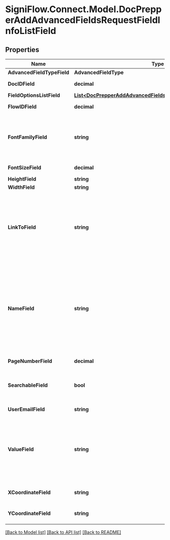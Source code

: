 # SigniFlow.Connect.Model.DocPrepperAddAdvancedFieldsRequestFieldInfoListField

## Properties

Name | Type | Description | Notes
------------ | ------------- | ------------- | -------------
**AdvancedFieldTypeField** | **AdvancedFieldType** |  | 
**DocIDField** | **decimal** | Document ID field. | 
**FieldOptionsListField** | [**List&lt;DocPrepperAddAdvancedFieldsRequestFieldOptionsListField&gt;**](DocPrepperAddAdvancedFieldsRequestFieldOptionsListField.md) |  | [optional] 
**FlowIDField** | **decimal** | Document Flow ID field. | 
**FontFamilyField** | **string** | Font family of the text in the field. If its a text field the font in the text field will be the selected font. | [optional] 
**FontSizeField** | **decimal** | Font size of the text in the field | 
**HeightField** | **string** | Field height | 
**WidthField** | **string** | Field Width | 
**LinkToField** | **string** | This field is used to link fields together and allow users to fill in specific portions of the document based on a checkbox with the same NameField. | 
**NameField** | **string** | This field is used when you need to define the field embedded in the document with a unique name that can be referenced later. Ex. all checkbosgroups should have the same NameField. | 
**PageNumberField** | **decimal** | Field page number. | 
**SearchableField** | **bool** | Used to indicate whether a dropdown field should contain a search option. | 
**UserEmailField** | **string** | User email address. | 
**ValueField** | **string** | If you would like to fill in a predefined value that will appear on the document - you can fill it in here - this can be editted by the end user. | [optional] 
**XCoordinateField** | **string** | X-coordinates of field on the page | 
**YCoordinateField** | **string** | Y-coordinates of field on the page | 

[[Back to Model list]](../README.md#documentation-for-models) [[Back to API list]](../README.md#documentation-for-api-endpoints) [[Back to README]](../README.md)

